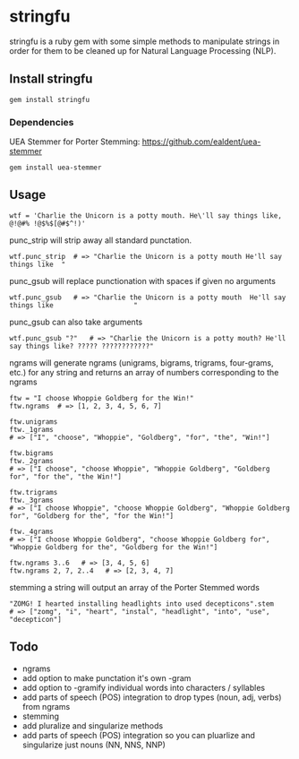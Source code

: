 # stringfu

stringfu is a ruby gem with some simple methods to manipulate strings in order for them to be cleaned up for Natural Language Processing (NLP).

## Install stringfu

    gem install stringfu

### Dependencies

UEA Stemmer for Porter Stemming: https://github.com/ealdent/uea-stemmer

    gem install uea-stemmer

## Usage

    wtf = 'Charlie the Unicorn is a potty mouth. He\'ll say things like, @!@#% !@$%$[@#$^!)'

punc_strip will strip away all standard punctation.
  
    wtf.punc_strip  # => "Charlie the Unicorn is a potty mouth He'll say things like  "

punc_gsub will replace punctionation with spaces if given no arguments

    wtf.punc_gsub   # => "Charlie the Unicorn is a potty mouth  He'll say things like                    "

punc_gsub can also take arguments

    wtf.punc_gsub "?"   # => "Charlie the Unicorn is a potty mouth? He'll say things like? ????? ????????????"

ngrams will generate ngrams (unigrams, bigrams, trigrams, four-grams, etc.) for any string and returns an array of numbers corresponding to the ngrams

    ftw = "I choose Whoppie Goldberg for the Win!"
    ftw.ngrams  # => [1, 2, 3, 4, 5, 6, 7]
    
    ftw.unigrams
    ftw._1grams
    # => ["I", "choose", "Whoppie", "Goldberg", "for", "the", "Win!"]
    
    ftw.bigrams
    ftw._2grams
    # => ["I choose", "choose Whoppie", "Whoppie Goldberg", "Goldberg for", "for the", "the Win!"]
    
    ftw.trigrams
    ftw._3grams
    # => ["I choose Whoppie", "choose Whoppie Goldberg", "Whoppie Goldberg for", "Goldberg for the", "for the Win!"]
    
    ftw._4grams   
    # => ["I choose Whoppie Goldberg", "choose Whoppie Goldberg for", "Whoppie Goldberg for the", "Goldberg for the Win!"]

    ftw.ngrams 3..6   # => [3, 4, 5, 6]
    ftw.ngrams 2, 7, 2..4   # => [2, 3, 4, 7]

stemming a string will output an array of the Porter Stemmed words

    "ZOMG! I hearted installing headlights into used decepticons".stem
    # => ["zomg", "i", "heart", "instal", "headlight", "into", "use", "decepticon"]
    
## Todo

* ngrams
 * add option to make punctation it's own -gram
 * add option to -gramify individual words into characters / syllables
 * add parts of speech (POS) integration to drop types (noun, adj, verbs) from ngrams
* stemming
 * add pluralize and singularize methods
 * add parts of speech (POS) integration so you can pluarlize and singularize just nouns (NN, NNS, NNP)